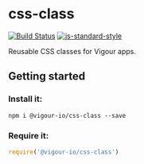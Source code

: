 # css-class

[![Build Status](https://api.travis-ci.org/vigour-io/css-class.svg)](https://travis-ci.org/vigour-io/css-class)
[![js-standard-style](https://img.shields.io/badge/code%20style-standard-brightgreen.svg)](http://standardjs.com/)

Reusable CSS classes for Vigour apps.

## Getting started

### Install it:
```shell
npm i @vigour-io/css-class --save
```

### Require it:
```js
require('@vigour-io/css-class')
```
